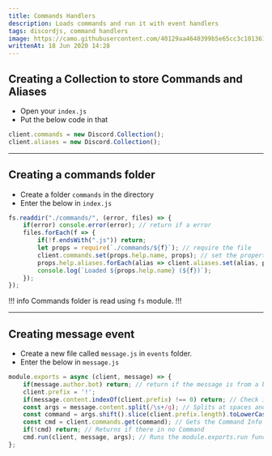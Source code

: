 ```yaml
---
title: Commands Handlers
description: Loads commands and run it with event handlers
tags: discordjs, command handlers
image: https://camo.githubusercontent.com/40129aa4640399b5e65cc3c101361a6a0b5d6467/68747470733a2f2f646973636f72642e6a732e6f72672f7374617469632f6c6f676f2e737667
writtenAt: 18 Jun 2020 14:28
---
```


## Creating a Collection to store Commands and Aliases

* Open your `index.js`
* Put the below code in that

```javascript
client.commands = new Discord.Collection();
client.aliases = new Discord.Collection();
```

---

## Creating a commands folder

* Create a folder `commands` in the directory
* Enter the below in `index.js`

```javascript
fs.readdir("./commands/", (error, files) => {
    if(error) console.error(error); // return if a error
    files.forEach(f => {
        if(!f.endsWith(".js")) return;
        let props = require(`./commands/${f}`); // require the file
        client.commands.set(props.help.name, props); // set the properties
        props.help.aliases.forEach(alias => client.aliases.set(alias, props.help.name)); // set the aliases
        console.log(`Loaded ${props.help.name} (${f})`);
    });
});
```

!!! info
Commands folder is read using `fs`  module.
!!!

---

## Creating message event

* Create a new file called `message.js` in `events` folder.
* Enter the below in `message.js`

```javascript
module.exports = async (client, message) => {
    if(message.author.bot) return; // return if the message is from a bot
    client.prefix = '!';
    if(message.content.indexOf(client.prefix) !== 0) return; // Check if there is the prefix at the start
    const args = message.content.split(/\s+/g); // Splits at spaces and converts to Array
    const command = args.shift().slice(client.prefix.length).toLowerCase(); // Slices the Command name from args and deletes the prefix from sliced name and changes to lowercase
    const cmd = client.commands.get(command); // Gets the Command Info
    if(!cmd) return; // Returns if there in no Command
    cmd.run(client, message, args); // Runs the module.exports.run function
};
```

